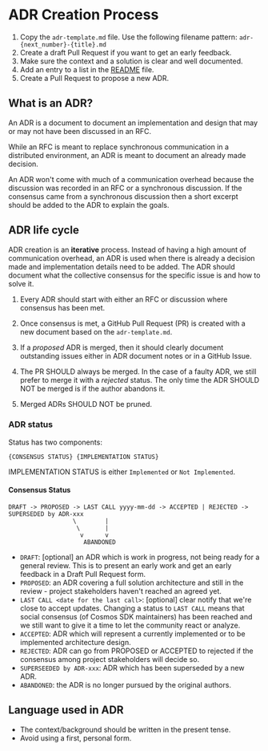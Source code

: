 # ADR Creation Process

1. Copy the `adr-template.md` file. Use the following filename pattern:
   `adr-{next_number}-{title}.md`
2. Create a draft Pull Request if you want to get an early feedback.
3. Make sure the context and a solution is clear and well documented.
4. Add an entry to a list in the [README](./README.md) file.
5. Create a Pull Request to propose a new ADR.

## What is an ADR? 

An ADR is a document to document an implementation and design that may or may
not have been discussed in an RFC.

While an RFC is meant to replace synchronous communication in a distributed
environment, an ADR is meant to document an already made decision.

An ADR won't come with much of a communication overhead because the discussion
was recorded in an RFC or a synchronous discussion. If the consensus came from
a synchronous discussion then a short excerpt should be added to the ADR to
explain the goals. 

## ADR life cycle

ADR creation is an **iterative** process. Instead of having a high amount of
communication overhead, an ADR is used when there is already a decision made
and implementation details need to be added. The ADR should document what the
collective consensus for the specific issue is and how to solve it. 

1. Every ADR should start with either an RFC or discussion where consensus has
   been met. 

2. Once consensus is met, a GitHub Pull Request (PR) is created with a new
   document based on the `adr-template.md`.

3. If a _proposed_ ADR is merged, then it should clearly document outstanding
   issues either in ADR document notes or in a GitHub Issue.

4. The PR SHOULD always be merged. In the case of a faulty ADR, we still prefer
   to  merge it with a _rejected_ status. The only time the ADR SHOULD NOT be
   merged is if the author abandons it.

5. Merged ADRs SHOULD NOT be pruned.

### ADR status

Status has two components:

```text
{CONSENSUS STATUS} {IMPLEMENTATION STATUS}
```

IMPLEMENTATION STATUS is either `Implemented` or `Not Implemented`.

#### Consensus Status

```text
DRAFT -> PROPOSED -> LAST CALL yyyy-mm-dd -> ACCEPTED | REJECTED -> SUPERSEDED by ADR-xxx
                  \        |
                   \       |
                    v      v
                     ABANDONED
```

* `DRAFT`: [optional] an ADR which is work in progress, not being ready for a general review. This is to present an early work and get an early feedback in a Draft Pull Request form.
* `PROPOSED`: an ADR covering a full solution architecture and still in the review - project stakeholders haven't reached an agreed yet.
* `LAST CALL <date for the last call>`: [optional] clear notify that we're close to accept updates. Changing a status to `LAST CALL` means that social consensus (of Cosmos SDK maintainers) has been reached and we still want to give it a time to let the community react or analyze.
* `ACCEPTED`: ADR which will represent a currently implemented or to be implemented architecture design.
* `REJECTED`: ADR can go from PROPOSED or ACCEPTED to rejected if the consensus among project stakeholders will decide so.
* `SUPERSEEDED by ADR-xxx`: ADR which has been superseded by a new ADR.
* `ABANDONED`: the ADR is no longer pursued by the original authors.

## Language used in ADR

* The context/background should be written in the present tense.
* Avoid using a first, personal form.
